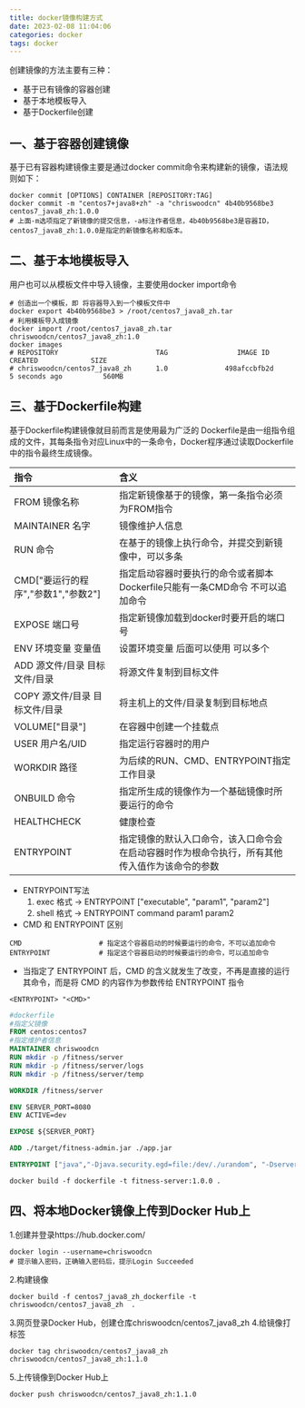 ```yaml
---
title: docker镜像构建方式
date: 2023-02-08 11:04:06
categories: docker
tags: docker
---
```

创建镜像的方法主要有三种：
- 基于已有镜像的容器创建
- 基于本地模板导入
- 基于Dockerfile创建

## 一、基于容器创建镜像
基于已有容器构建镜像主要是通过docker commit命令来构建新的镜像，语法规则如下：
~~~shell
docker commit [OPTIONS] CONTAINER [REPOSITORY:TAG]
docker commit -m "centos7+java8+zh" -a "chriswoodcn" 4b40b9568be3 centos7_java8_zh:1.0.0
# 上面-m选项指定了新镜像的提交信息，-a标注作者信息，4b40b9568be3是容器ID，centos7_java8_zh:1.0.0是指定的新镜像名称和版本。
~~~

## 二、基于本地模板导入
用户也可以从模板文件中导入镜像，主要使用docker import命令
~~~shell
# 创造出一个模板，即 将容器导入到一个模板文件中
docker export 4b40b9568be3 > /root/centos7_java8_zh.tar
# 利用模板导入成镜像
docker import /root/centos7_java8_zh.tar chriswoodcn/centos7_java8_zh:1.0
docker images
# REPOSITORY                        TAG                 IMAGE ID            CREATED             SIZE
# chriswoodcn/centos7_java8_zh      1.0              498afccbfb2d        5 seconds ago          560MB
~~~

## 三、基于Dockerfile构建
基于Dockerfile构建镜像就目前而言是使用最为广泛的
Dockerfile是由一组指令组成的文件，其每条指令对应Linux中的一条命令，Docker程序通过读取Dockerfile中的指令最终生成镜像。

| 指令 | 含义 |
| :----- | :----- |
| FROM 镜像名称 | 指定新镜像基于的镜像，第一条指令必须为FROM指令 |
| MAINTAINER 名字 | 镜像维护人信息 |
| RUN 命令 | 在基于的镜像上执行命令，并提交到新镜像中，可以多条 |
| CMD["要运行的程序","参数1","参数2"] | 指定启动容器时要执行的命令或者脚本  Dockerfile只能有一条CMD命令 不可以追加命令|
| EXPOSE 端口号 | 指定新镜像加载到docker时要开启的端口号 |
| ENV 环境变量 变量值 | 设置环境变量 后面可以使用 可以多个 |
| ADD 源文件/目录 目标文件/目录 | 将源文件复制到目标文件 |
| COPY 源文件/目录 目标文件/目录 | 将主机上的文件/目录复制到目标地点 |
| VOLUME["目录"] | 在容器中创建一个挂载点 |
| USER 用户名/UID | 指定运行容器时的用户 |
| WORKDIR 路径 | 为后续的RUN、CMD、ENTRYPOINT指定工作目录 |
| ONBUILD 命令 | 指定所生成的镜像作为一个基础镜像时所要运行的命令 |
| HEALTHCHECK | 健康检查 |
| ENTRYPOINT | 指定镜像的默认入口命令，该入口命令会在启动容器时作为根命令执行，所有其他传入值作为该命令的参数 |

- ENTRYPOINT写法 
    1. exec 格式 -> ENTRYPOINT ["executable", "param1", "param2"]
    2. shell 格式 -> ENTRYPOINT command param1 param2
- CMD 和 ENTRYPOINT 区别
~~~shell
CMD                   # 指定这个容器启动的时候要运行的命令，不可以追加命令
ENTRYPOINT            # 指定这个容器启动的时候要运行的命令，可以追加命令
~~~
- 当指定了 ENTRYPOINT 后，CMD 的含义就发生了改变，不再是直接的运行其命令，而是将 CMD 的内容作为参数传给 ENTRYPOINT 指令
~~~shell
<ENTRYPOINT> "<CMD>"
~~~
~~~dockerfile
#dockerfile
#指定父镜像
FROM centos:centos7
#指定维护者信息
MAINTAINER chriswoodcn 
RUN mkdir -p /fitness/server
RUN mkdir -p /fitness/server/logs
RUN mkdir -p /fitness/server/temp

WORKDIR /fitness/server

ENV SERVER_PORT=8080
ENV ACTIVE=dev

EXPOSE ${SERVER_PORT}

ADD ./target/fitness-admin.jar ./app.jar

ENTRYPOINT ["java","-Djava.security.egd=file:/dev/./urandom", "-Dserver.port=${SERVER_PORT}","-jar","-Dspring.profiles.active=${ACTIVE}","-Dfile.encoding=UTF-8","app.jar"]
~~~
~~~shell
docker build -f dockerfile -t fitness-server:1.0.0 .
~~~
## 四、将本地Docker镜像上传到Docker Hub上
1.创建并登录https://hub.docker.com/
~~~shell
docker login --username=chriswoodcn
# 提示输入密码，正确输入密码后，提示Login Succeeded
~~~
2.构建镜像
~~~shell
docker build -f centos7_java8_zh_dockerfile -t chriswoodcn/centos7_java8_zh  .
~~~
3.网页登录Docker Hub，创建仓库chriswoodcn/centos7_java8_zh
4.给镜像打标签
~~~shell
docker tag chriswoodcn/centos7_java8_zh chriswoodcn/centos7_java8_zh:1.1.0
~~~
5.上传镜像到Docker Hub上
~~~shell
docker push chriswoodcn/centos7_java8_zh:1.1.0
~~~
